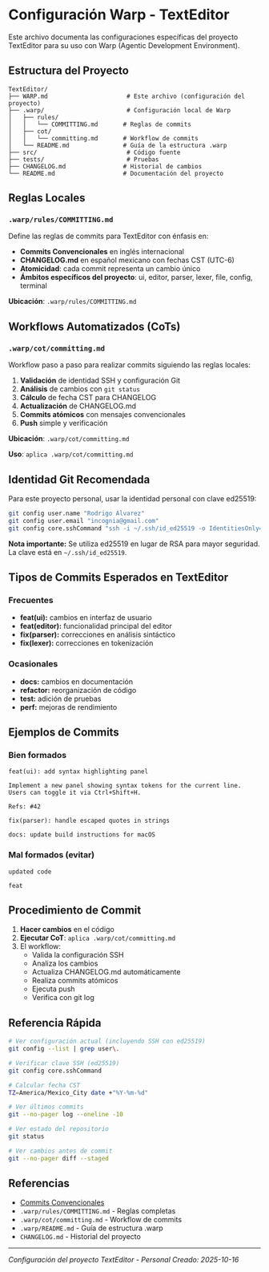 # Configuración Warp - TextEditor

Este archivo documenta las configuraciones específicas del proyecto TextEditor para su uso con Warp (Agentic Development Environment).

## Estructura del Proyecto

```
TextEditor/
├── WARP.md                      # Este archivo (configuración del proyecto)
├── .warp/                       # Configuración local de Warp
│   ├── rules/
│   │   └── COMMITTING.md       # Reglas de commits
│   ├── cot/
│   │   └── committing.md       # Workflow de commits
│   └── README.md               # Guía de la estructura .warp
├── src/                         # Código fuente
├── tests/                       # Pruebas
├── CHANGELOG.md                # Historial de cambios
└── README.md                   # Documentación del proyecto
```

## Reglas Locales

### `.warp/rules/COMMITTING.md`

Define las reglas de commits para TextEditor con énfasis en:

- **Commits Convencionales** en inglés internacional
- **CHANGELOG.md** en español mexicano con fechas CST (UTC-6)
- **Atomicidad**: cada commit representa un cambio único
- **Ámbitos específicos del proyecto**: ui, editor, parser, lexer, file, config, terminal

**Ubicación**: `.warp/rules/COMMITTING.md`

## Workflows Automatizados (CoTs)

### `.warp/cot/committing.md`

Workflow paso a paso para realizar commits siguiendo las reglas locales:

1. **Validación** de identidad SSH y configuración Git
2. **Análisis** de cambios con `git status`
3. **Cálculo** de fecha CST para CHANGELOG
4. **Actualización** de CHANGELOG.md
5. **Commits atómicos** con mensajes convencionales
6. **Push** simple y verificación

**Ubicación**: `.warp/cot/committing.md`

**Uso**: `aplica .warp/cot/committing.md`

## Identidad Git Recomendada

Para este proyecto personal, usar la identidad personal con clave ed25519:

```bash
git config user.name "Rodrigo Álvarez"
git config user.email "incognia@gmail.com"
git config core.sshCommand "ssh -i ~/.ssh/id_ed25519 -o IdentitiesOnly=yes"
```

**Nota importante:** Se utiliza ed25519 en lugar de RSA para mayor seguridad. La clave está en `~/.ssh/id_ed25519`.

## Tipos de Commits Esperados en TextEditor

### Frecuentes

- **feat(ui):** cambios en interfaz de usuario
- **feat(editor):** funcionalidad principal del editor
- **fix(parser):** correcciones en análisis sintáctico
- **fix(lexer):** correcciones en tokenización

### Ocasionales

- **docs:** cambios en documentación
- **refactor:** reorganización de código
- **test:** adición de pruebas
- **perf:** mejoras de rendimiento

## Ejemplos de Commits

### Bien formados

```
feat(ui): add syntax highlighting panel

Implement a new panel showing syntax tokens for the current line.
Users can toggle it via Ctrl+Shift+H.

Refs: #42
```

```
fix(parser): handle escaped quotes in strings
```

```
docs: update build instructions for macOS
```

### Mal formados (evitar)

```
updated code
```

```
feat
```

## Procedimiento de Commit

1. **Hacer cambios** en el código
2. **Ejecutar CoT**: `aplica .warp/cot/committing.md`
3. El workflow:
   - Valida la configuración SSH
   - Analiza los cambios
   - Actualiza CHANGELOG.md automáticamente
   - Realiza commits atómicos
   - Ejecuta push
   - Verifica con git log

## Referencia Rápida

```bash
# Ver configuración actual (incluyendo SSH con ed25519)
git config --list | grep user\.

# Verificar clave SSH (ed25519)
git config core.sshCommand

# Calcular fecha CST
TZ=America/Mexico_City date +"%Y-%m-%d"

# Ver últimos commits
git --no-pager log --oneline -10

# Ver estado del repositorio
git status

# Ver cambios antes de commit
git --no-pager diff --staged
```

## Referencias

- [Commits Convencionales](https://www.conventionalcommits.org/en/v1.0.0/)
- `.warp/rules/COMMITTING.md` - Reglas completas
- `.warp/cot/committing.md` - Workflow de commits
- `.warp/README.md` - Guía de estructura .warp
- `CHANGELOG.md` - Historial del proyecto

---

*Configuración del proyecto TextEditor - Personal*
*Creado: 2025-10-16*
